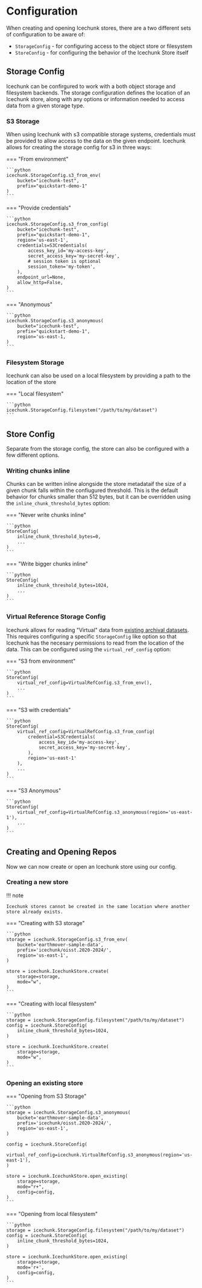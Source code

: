 # Configuration

When creating and opening Icechunk stores, there are a two different sets of configuration to be aware of:
- `StorageConfig` - for configuring access to the object store or filesystem
- `StoreConfig` - for configuring the behavior of the Icechunk Store itself

## Storage Config

Icechunk can be confirgured to work with a both object storage and filesystem backends. The storage configuration defines the location of an Icechunk store, along with any options or information needed to access data from a given storage type.

### S3 Storage

When using Icechunk with s3 compatible storage systems, credentials must be provided to allow access to the data on the given endpoint. Icechunk allows for creating the storage config for s3 in three ways:

=== "From environment"

    ```python
    icechunk.StorageConfig.s3_from_env(
        bucket="icechunk-test",
        prefix="quickstart-demo-1"
    )
    ```

=== "Provide credentials"

    ```python
    icechunk.StorageConfig.s3_from_config(
        bucket="icechunk-test",
        prefix="quickstart-demo-1",
        region='us-east-1',
        credentials=S3Credentials(
            access_key_id='my-access-key',
            secret_access_key='my-secret-key',
            # session token is optional
            session_token='my-token',
        ),
        endpoint_url=None,
        allow_http=False,
    )
    ```

=== "Anonymous"

    ```python
    icechunk.StorageConfig.s3_anonymous(
        bucket="icechunk-test",
        prefix="quickstart-demo-1",
        region='us-east-1,
    )
    ```

### Filesystem Storage

Icechunk can also be used on a local filesystem by providing a path to the location of the store

=== "Local filesystem"

    ```python
    icechunk.StorageConfig.filesystem("/path/to/my/dataset")
    ```

## Store Config

Separate from the storage config, the store can also be configured with a few different options.

### Writing chunks inline

Chunks can be written inline alongside the store metadataif the size of a given chunk falls within the confiugured threshold. This is the default behavior for chunks smaller than 512 bytes, but it can be overridden using the `inline_chunk_threshold_bytes` option:

=== "Never write chunks inline"

    ```python
    StoreConfig(
        inline_chunk_threshold_bytes=0,
        ...
    )
    ```

=== "Write bigger chunks inline"

    ```python
    StoreConfig(
        inline_chunk_threshold_bytes=1024,
        ...
    )
    ```

### Virtual Reference Storage Config

Icechunk allows for reading "Virtual" data from [existing archival datasets](./xarray.md). This requires configuring a specific `StorageConfig` like option so that Icechunk has the necesary permissions to read from the location of the data. This can be configured using the `virtual_ref_config` option:

=== "S3 from environment"

    ```python
    StoreConfig(
        virtual_ref_config=VirtualRefConfig.s3_from_env(),
        ...
    )
    ```

=== "S3 with credentials"

    ```python
    StoreConfig(
        virtual_ref_config=VirtualRefConfig.s3_from_config(
            credential=S3Credentials(
                access_key_id='my-access-key',
                secret_access_key='my-secret-key',
            ),
            region='us-east-1'
        ),
        ...
    )
    ```

=== "S3 Anonymous"

    ```python
    StoreConfig(
        virtual_ref_config=VirtualRefConfig.s3_anonymous(region='us-east-1'),
        ...
    )
    ```

## Creating and Opening Repos

Now we can now create or open an Icechunk store using our config. 

### Creating a new store

!!! note

    Icechunk stores cannot be created in the same location where another store already exists.

=== "Creating with S3 storage"

    ```python
    storage = icechunk.StorageConfig.s3_from_env(
        bucket='earthmover-sample-data',
        prefix='icechunk/oisst.2020-2024/',
        region='us-east-1',
    )

    store = icechunk.IcechunkStore.create(
        storage=storage, 
        mode="w", 
    )
    ```

=== "Creating with local filesystem"

    ```python
    storage = icechunk.StorageConfig.filesystem("/path/to/my/dataset")
    config = icechunk.StoreConfig(
        inline_chunk_threshold_bytes=1024,
    )

    store = icechunk.IcechunkStore.create(
        storage=storage, 
        mode="w", 
    )
    ```

### Opening an existing store

=== "Opening from S3 Storage"

    ```python
    storage = icechunk.StorageConfig.s3_anonymous(
        bucket='earthmover-sample-data',
        prefix='icechunk/oisst.2020-2024/',
        region='us-east-1',
    )

    config = icechunk.StoreConfig(
        virtual_ref_config=icechunk.VirtualRefConfig.s3_anonymous(region='us-east-1'),
    )

    store = icechunk.IcechunkStore.open_existing(
        storage=storage, 
        mode="r+", 
        config=config,
    )
    ```

=== "Opening from local filesystem"

    ```python
    storage = icechunk.StorageConfig.filesystem("/path/to/my/dataset")
    config = icechunk.StoreConfig(
        inline_chunk_threshold_bytes=1024,
    )

    store = icechunk.IcechunkStore.open_existing(
        storage=storage,
        mode='r+',
        config=config,
    )
    ```
